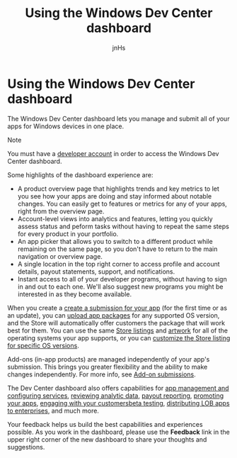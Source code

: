 ﻿---
author: jnHs
Description: The Windows Dev Center dashboard lets you manage and submit all of your apps for Windows devices in one place.
title: Using the Windows Dev Center dashboard
ms.assetid: FB63F773-71AC-464E-BDE1-21C429FB2B0B
ms.author: wdg-dev-content
ms.date: 06/19/2017
ms.topic: article
ms.prod: windows
ms.technology: uwp
keywords: windows 10, uwp
---

# Using the Windows Dev Center dashboard


The Windows Dev Center dashboard lets you manage and submit all of your apps for Windows devices in one place.

> [!NOTE]
> You must have a [developer account](http://go.microsoft.com/fwlink/p/?LinkId=615100) in order to access the Windows Dev Center dashboard.

Some highlights of the dashboard experience are:

- A product overview page that highlights trends and key metrics to let you see how your apps are doing and stay informed about notable changes. You can easily get to features or metrics for any of your apps, right from the overview page.
- Account-level views into analytics and features, letting you quickly assess status and peform tasks without having to repeat the same steps for every product in your portfolio.
- An app picker that allows you to switch to a different product while remaining on the same page, so you don't have to return to the main navigation or overview page.
- A single location in the top right corner to access profile and account details, payout statements, support, and notifications.
- Instant access to all of your developer programs, without having to sign in and out to each one. We'll also suggest new programs you might be interested in as they become available.


When you create a [create a submission for your app](app-submissions.md) (for the first time or as an update), you can [upload app packages](upload-app-packages.md) for any supported OS version, and the Store will automatically offer customers the package that will work best for them. You can use the same [Store listings](create-app-store-listings.md) and [artwork](app-screenshots-and-images.md) for all of the operating systems your app supports, or you can [customize the Store listing for specific OS versions](create-platform-specific-Store-listings.md).

Add-ons (in-app products) are managed independently of your app's submission. This brings you greater flexibility and the ability to make changes independently. For more info, see [Add-on submissions](add-on-submissions.md).

The Dev Center dashboard also offers capabilities for [app management and configuring services](app-management-and-services.md), [reviewing analytic data](analytics.md), [payout reporting](payout-summary.md), [promoting your apps](attract-customers-and-promote-your-apps.md), [engaging with your customers](engage-with-your-customers.md)[beta testing](beta-testing-and-targeted-distribution.md), [distributing LOB apps to enterprises](distribute-lob-apps-to-enterprises.md), and much more.

Your feedback helps us build the best capabilities and experiences possible. As you work in the dashboard, please use the **Feedback** link in the upper right corner of the new dashboard to share your thoughts and suggestions.


 

 




